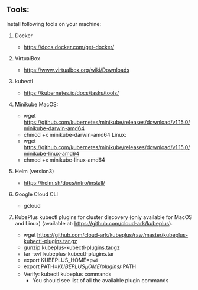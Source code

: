 Tools:
-------
Install following tools on your machine:

1. Docker
   - https://docs.docker.com/get-docker/

2. VirtualBox
   - https://www.virtualbox.org/wiki/Downloads

3. kubectl
   - https://kubernetes.io/docs/tasks/tools/

4. Minikube
    MacOS:
    - wget https://github.com/kubernetes/minikube/releases/download/v1.15.0/minikube-darwin-amd64
    - chmod +x minikube-darwin-amd64
    Linux:
    - wget https://github.com/kubernetes/minikube/releases/download/v1.15.0/minikube-linux-amd64
    - chmod +x minikube-linux-amd64

5. Helm (version3)
   - https://helm.sh/docs/intro/install/

6. Google Cloud CLI
   - gcloud 

7. KubePlus kubectl plugins for cluster discovery (only available for MacOS and Linux)
   (available at: https://github.com/cloud-ark/kubeplus). 
   - wget https://github.com/cloud-ark/kubeplus/raw/master/kubeplus-kubectl-plugins.tar.gz
   - gunzip kubeplus-kubectl-plugins.tar.gz
   - tar -xvf kubeplus-kubectl-plugins.tar
   - export KUBEPLUS_HOME=`pwd`
   - export PATH=$KUBEPLUS_HOME/plugins/:$PATH
   - Verify: kubectl kubeplus commands
     - You should see list of all the available plugin commands

